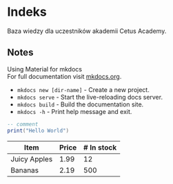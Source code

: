 # Indeks

Baza wiedzy dla uczestników akademii Cetus Academy.

## Notes

Using Material for mkdocs <br/>
For full documentation visit [mkdocs.org](https://www.mkdocs.org).

* `mkdocs new [dir-name]` - Create a new project.
* `mkdocs serve` - Start the live-reloading docs server.
* `mkdocs build` - Build the documentation site.
* `mkdocs -h` - Print help message and exit.

```lua
-- comment
print("Hello World")
```

| Item         | Price     | # In stock |
|--------------|-----------|------------|
| Juicy Apples | 1.99      | 12        |
| Bananas      | 2.19      | 500        |